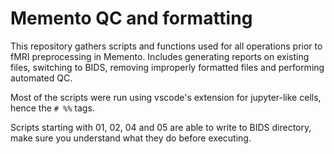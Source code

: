 # Memento QC and formatting

This repository gathers scripts and functions used
for all operations prior to fMRI preprocessing in Memento.
Includes generating reports on existing files,
switching to BIDS, removing improperly formatted files
and performing automated QC.

Most of the scripts were run using vscode's extension for
jupyter-like cells, hence the `# %%` tags.

Scripts starting with 01, 02, 04 and 05 are able to write to BIDS directory,
make sure you understand what they do before executing.